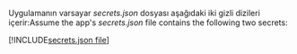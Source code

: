 <span data-ttu-id="5aee1-101">Uygulamanın varsayar *secrets.json* dosyası aşağıdaki iki gizli dizileri içerir:</span><span class="sxs-lookup"><span data-stu-id="5aee1-101">Assume the app's *secrets.json* file contains the following two secrets:</span></span>

[!INCLUDE[secrets.json file](secrets-json-file.md)]
